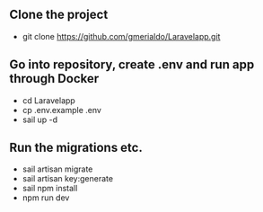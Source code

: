 ## Clone the project

- git clone https://github.com/gmerialdo/Laravelapp.git

## Go into repository, create .env and run app through Docker

- cd Laravelapp
- cp .env.example .env
- sail up -d

## Run the migrations etc. 
- sail artisan migrate
- sail artisan key:generate
- sail npm install
- npm run dev
